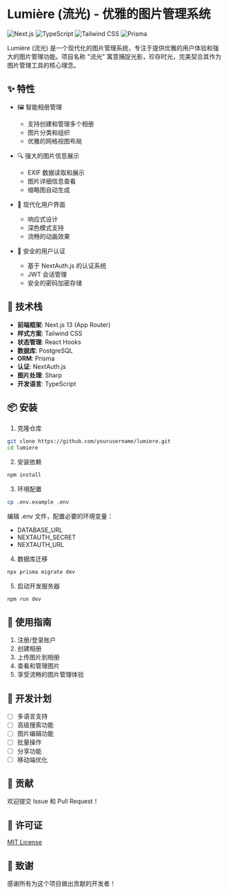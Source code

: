 # Lumière (流光) - 优雅的图片管理系统

![Next.js](https://img.shields.io/badge/Next.js-13.0-black)
![TypeScript](https://img.shields.io/badge/TypeScript-5.0-blue)
![Tailwind CSS](https://img.shields.io/badge/Tailwind_CSS-3.0-38B2AC)
![Prisma](https://img.shields.io/badge/Prisma-5.0-2D3748)

Lumière (流光) 是一个现代化的图片管理系统，专注于提供优雅的用户体验和强大的图片管理功能。项目名称 "流光" 寓意捕捉光影，珍存时光，完美契合其作为图片管理工具的核心理念。

## ✨ 特性

- 🖼️ 智能相册管理
  - 支持创建和管理多个相册
  - 图片分类和组织
  - 优雅的网格视图布局

- 🔍 强大的图片信息展示
  - EXIF 数据读取和展示
  - 图片详细信息查看
  - 缩略图自动生成

- 🎨 现代化用户界面
  - 响应式设计
  - 深色模式支持
  - 流畅的动画效果

- 🔐 安全的用户认证
  - 基于 NextAuth.js 的认证系统
  - JWT 会话管理
  - 安全的密码加密存储

## 🚀 技术栈

- **前端框架**: Next.js 13 (App Router)
- **样式方案**: Tailwind CSS
- **状态管理**: React Hooks
- **数据库**: PostgreSQL
- **ORM**: Prisma
- **认证**: NextAuth.js
- **图片处理**: Sharp
- **开发语言**: TypeScript

## 📦 安装

1. 克隆仓库
```bash
git clone https://github.com/yourusername/lumiere.git
cd lumiere
```

2. 安装依赖
```bash
npm install
```

3. 环境配置
```bash
cp .env.example .env
```
编辑 .env 文件，配置必要的环境变量：
- DATABASE_URL
- NEXTAUTH_SECRET
- NEXTAUTH_URL

4. 数据库迁移
```bash
npx prisma migrate dev
```

5. 启动开发服务器
```bash
npm run dev
```

## 🌟 使用指南

1. 注册/登录账户
2. 创建相册
3. 上传图片到相册
4. 查看和管理图片
5. 享受流畅的图片管理体验

## 📝 开发计划

- [ ] 多语言支持
- [ ] 高级搜索功能
- [ ] 图片编辑功能
- [ ] 批量操作
- [ ] 分享功能
- [ ] 移动端优化

## 🤝 贡献

欢迎提交 Issue 和 Pull Request！

## 📄 许可证

[MIT License](LICENSE)

## 🙏 致谢

感谢所有为这个项目做出贡献的开发者！
